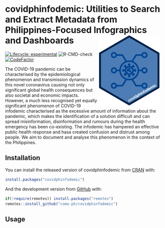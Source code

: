 
<!-- README.md is generated from README.Rmd. Please edit that file -->

# covidphinfodemic: Utilities to Search and Extract Metadata from Philippines-Focused Infographics and Dashboards <img src="man/figures/covidphinfodemic.png" width="200px" align="right" />

<!-- badges: start -->

[![Lifecycle:
experimental](https://img.shields.io/badge/lifecycle-experimental-orange.svg)](https://www.tidyverse.org/lifecycle/#experimental)
![R-CMD-check](https://github.com/como-ph/covidphinfodemic/workflows/R-CMD-check/badge.svg)
[![CodeFactor](https://www.codefactor.io/repository/github/como-ph/covidphinfodemic/badge)](https://www.codefactor.io/repository/github/como-ph/covidphinfodemic)
<!-- badges: end -->

The COVID-19 pandemic can be characterised by the epidemiological
phenomenon and transmission dynamics of this novel coronavirus causing
not only significant global health consequences but also societal and
economic impacts. However, a much less recognised yet equally
significant phenomenon of COVID-19 infodemic characterised as the
excessive amount of information about the pandemic, which makes the
identification of a solution difficult and can spread misinformation,
disinformation and rumours during the health emergency has been
co-existing. The infodemic has hampered an effective public health
response and hasa created confusion and distrust among people. We aim to
document and analyse this phenomenon in the context of the Philippines.

## Installation

You can install the released version of covidphinfodemic from
[CRAN](https://CRAN.R-project.org) with:

``` r
install.packages("covidphinfodemic")
```

And the development version from [GitHub](https://github.com/) with:

``` r
if(!require(remotes)) install.packages("remotes")
remotes::install_github("como-ph/covidphinfodemic")
```

## Usage
